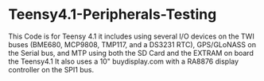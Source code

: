 # Teensy4.1-Peripherals-Testing
This Code is for Teensy 4.1 it includes using several I/O devices on the TWI buses (BME680, MCP9808, TMP117, and a DS3231 RTC), GPS/GLoNASS on the Serial bus, and MTP using both the SD Card and the  EXTRAM on board the Teensy4.1
It also uses a 10" buydisplay.com with a RA8876 display controller on the SPI1 bus.
